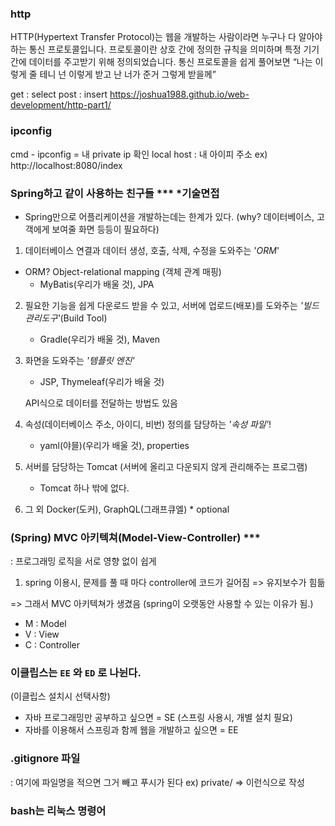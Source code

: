 
### http  
HTTP(Hypertext Transfer Protocol)는 웹을 개발하는 사람이라면 누구나 다 알아야 하는 통신 프로토콜입니다. 프로토콜이란 상호 간에 정의한 규칙을 의미하며 특정 기기 간에 데이터를 주고받기 위해 정의되었습니다. 통신 프로토콜을 쉽게 풀어보면 “나는 이렇게 줄 테니 넌 이렇게 받고 난 너가 준거 그렇게 받을께”

get : select
post : insert
https://joshua1988.github.io/web-development/http-part1/

### ipconfig
cmd - ipconfig = 내 private ip 확인
local host  : 내 아이피 주소
ex) http://localhost:8080/index 

### Spring하고 같이 사용하는 친구들 ***  *기술면접

- Spring만으로 어플리케이션을 개발하는데는 한계가 있다.
    (why? 데이터베이스, 고객에게 보여줄 화면 등등이 필요하다)

1. 데이터베이스 연결과 데이터 생성, 호출, 삭제, 수정을 도와주는 '*ORM*' 
- ORM? Object-relational mapping (객체 관계 매핑)
    - MyBatis(우리가 배울 것), JPA

2. 필요한 기능을 쉽게 다운로드 받을 수 있고, 서버에 업로드(배포)를 도와주는 *'빌드관리도구'*(Build Tool)
    - Gradle(우리가 배울 것), Maven
    

3. 화면을 도와주는 *'템플릿 엔진'*
    - JSP, Thymeleaf(우리가 배울 것)

    API식으로 데이터를 전달하는 방법도 있음 

4. 속성(데이터베이스 주소, 아이디, 비번) 정의를 담당하는 *'속성 파일'*!
    - yaml(야믈)(우리가 배울 것), properties 

5. 서버를 담당하는 Tomcat (서버에 올리고 다운되지 않게 관리해주는 프로그램)
    - Tomcat 하나 밖에 없다.

6. 그 외 Docker(도커), GraphQL(그래프큐엘) * optional

### (Spring) MVC 아키텍쳐(Model-View-Controller) *** 
: 프로그래밍 로직을 서로 영향 없이 쉽게 

1. spring 이용시, 문제를 풀 때 마다 controller에 코드가 길어짐 => 유지보수가 힘듦

=> 그래서 MVC 아키텍쳐가 생겼음 (spring이 오랫동안 사용할 수 있는 이유가 됨.)

- M : Model
- V : View
- C : Controller

### 이클립스는  `EE` 와 `ED` 로 나뉜다.
(이클립스 설치시 선택사항)

- 자바 프로그래밍만 공부하고 싶으면 = SE (스프링 사용시, 개별 설치 필요)
- 자바를 이용해서 스프링과 함께 웹을 개발하고 싶으면 = EE
### .gitignore 파일
: 여기에 파일명을 적으면 그거 빼고 푸시가 된다 
ex) private/ => 이런식으로 작성 
### bash는 리눅스 명령어 





